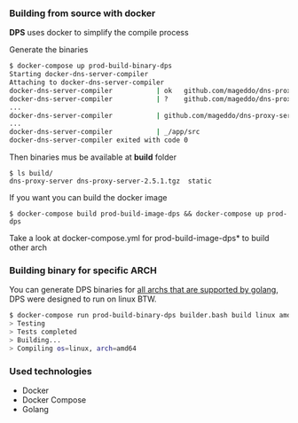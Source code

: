 ### Building from source with docker

**DPS** uses docker to simplify the compile process


Generate the binaries

```bash
$ docker-compose up prod-build-binary-dps
Starting docker-dns-server-compiler
Attaching to docker-dns-server-compiler
docker-dns-server-compiler           | ok  	github.com/mageddo/dns-proxy-server/conf	0.008s
docker-dns-server-compiler           | ?   	github.com/mageddo/dns-proxy-server/controller	[no test files]
...
docker-dns-server-compiler           | github.com/mageddo/dns-proxy-server/flags
...
docker-dns-server-compiler           | _/app/src
docker-dns-server-compiler exited with code 0
```

Then binaries mus be available at **build** folder

```
$ ls build/
dns-proxy-server dns-proxy-server-2.5.1.tgz  static
``` 

If you want you can build the docker image

```
$ docker-compose build prod-build-image-dps && docker-compose up prod-dps
```

Take a look at docker-compose.yml for prod-build-image-dps* to build other arch 

### Building binary for specific ARCH

You can generate DPS binaries for [all archs that are supported by golang](https://golang.org/doc/install/source#environment),
DPS were designed to run on linux BTW.

```bash
$ docker-compose run prod-build-binary-dps builder.bash build linux amd64
> Testing
> Tests completed
> Building...
> Compiling os=linux, arch=amd64
```

### Used technologies 

* Docker
* Docker Compose
* Golang

